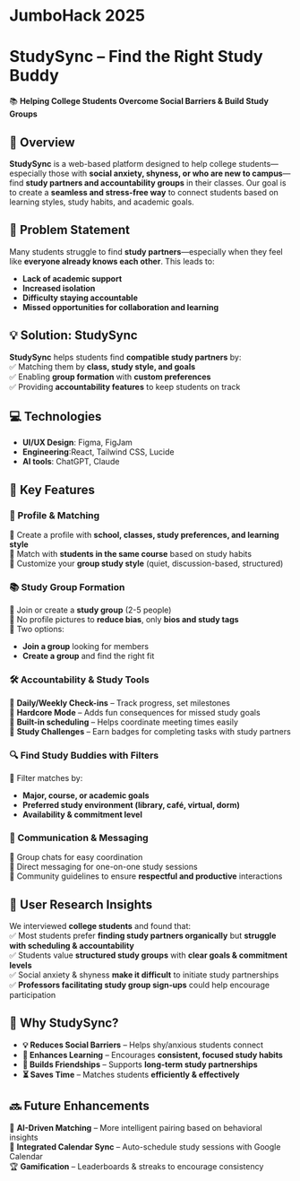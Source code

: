 # **JumboHack 2025**

# **StudySync – Find the Right Study Buddy**  
📚 **Helping College Students Overcome Social Barriers & Build Study Groups**  

## **🚀 Overview**  
**StudySync** is a web-based platform designed to help college students—especially those with **social anxiety, shyness, or who are new to campus**—find **study partners and accountability groups** in their classes. Our goal is to create a **seamless and stress-free way** to connect students based on learning styles, study habits, and academic goals.

## **🎯 Problem Statement**  
Many students struggle to find **study partners**—especially when they feel like **everyone already knows each other**. This leads to:  
- **Lack of academic support**  
- **Increased isolation**  
- **Difficulty staying accountable**  
- **Missed opportunities for collaboration and learning**  

## **💡 Solution: StudySync**  
**StudySync** helps students find **compatible study partners** by:  
✅ Matching them by **class, study style, and goals**  
✅ Enabling **group formation** with **custom preferences**  
✅ Providing **accountability features** to keep students on track  

## **💻 Technologies**  
- **UI/UX Design**: Figma, FigJam
- **Engineering**:React, Tailwind CSS, Lucide
- **AI tools**: ChatGPT, Claude

## **🎯 Key Features**  

### **👤 Profile & Matching**  
🔹 Create a profile with **school, classes, study preferences, and learning style**  
🔹 Match with **students in the same course** based on study habits  
🔹 Customize your **group study style** (quiet, discussion-based, structured)  

### **📚 Study Group Formation**  
🔹 Join or create a **study group** (2-5 people)  
🔹 No profile pictures to **reduce bias**, only **bios and study tags**  
🔹 Two options:  
   - **Join a group** looking for members  
   - **Create a group** and find the right fit  

### **🛠 Accountability & Study Tools**  
🔹 **Daily/Weekly Check-ins** – Track progress, set milestones  
🔹 **Hardcore Mode** – Adds fun consequences for missed study goals  
🔹 **Built-in scheduling** – Helps coordinate meeting times easily  
🔹 **Study Challenges** – Earn badges for completing tasks with study partners  

### **🔍 Find Study Buddies with Filters**  
🔹 Filter matches by:  
   - **Major, course, or academic goals**  
   - **Preferred study environment (library, café, virtual, dorm)**  
   - **Availability & commitment level**  

### **💬 Communication & Messaging**  
🔹 Group chats for easy coordination  
🔹 Direct messaging for one-on-one study sessions  
🔹 Community guidelines to ensure **respectful and productive** interactions  

## **🔬 User Research Insights**  
We interviewed **college students** and found that:  
✅ Most students prefer **finding study partners organically** but **struggle with scheduling & accountability**  
✅ Students value **structured study groups** with **clear goals & commitment levels**  
✅ Social anxiety & shyness **make it difficult** to initiate study partnerships  
✅ **Professors facilitating study group sign-ups** could help encourage participation  

## **🌟 Why StudySync?**  
- **💡 Reduces Social Barriers** – Helps shy/anxious students connect  
- **📖 Enhances Learning** – Encourages **consistent, focused study habits**  
- **🤝 Builds Friendships** – Supports **long-term study partnerships**  
- **⏳ Saves Time** – Matches students **efficiently & effectively**  

## **🔜 Future Enhancements**  
🚀 **AI-Driven Matching** – More intelligent pairing based on behavioral insights  
📆 **Integrated Calendar Sync** – Auto-schedule study sessions with Google Calendar  
🏆 **Gamification** – Leaderboards & streaks to encourage consistency  
